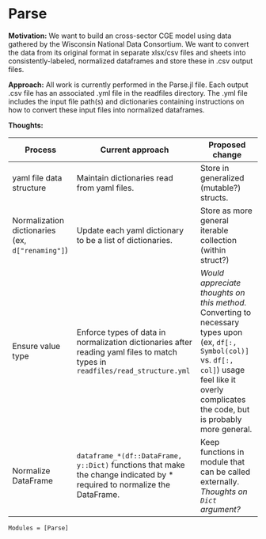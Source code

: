 # Parse

**Motivation:**
We want to build an cross-sector CGE model using data gathered by the Wisconsin National Data Consortium. We want to convert the data from its original format in separate xlsx/csv files and sheets into consistently-labeled, normalized dataframes and store these in .csv output files.

**Approach:** All work is currently performed in the Parse.jl file. Each output .csv file has an associated .yml file in the readfiles directory. The .yml file includes the input file path(s) and dictionaries containing instructions on how to convert these input files into normalized dataframes.

**Thoughts:**

| Process                                          | Current approach                                                                                                              | Proposed change                                                                                                                                                                                          |
|--------------------------------------------------|-------------------------------------------------------------------------------------------------------------------------------|----------------------------------------------------------------------------------------------------------------------------------------------------------------------------------------------------------|
| yaml file data structure                         | Maintain dictionaries read from yaml files.                                                                                   | Store in generalized (mutable?) structs.                                                                                                                                                                 |
| Normalization dictionaries (ex, `d["renaming"]`) | Update each yaml dictionary to be a list of dictionaries.                                                                     | Store as more general iterable collection (within struct?)                                                                                                                                               |
| Ensure value type                                | Enforce types of data in normalization dictionaries after reading yaml files to match types in `readfiles/read_structure.yml` | *Would appreciate thoughts on this method.* Converting to necessary types upon (ex, `df[:, Symbol(col)]` vs. `df[:, col]`) usage feel like it overly complicates the code, but is probably more general. |
| Normalize DataFrame                              | `dataframe_*(df::DataFrame, y::Dict)` functions that make the change indicated by * required to normalize the DataFrame.      | Keep functions in module that can be called externally. *Thoughts on `Dict` argument?*                                                                                                                   |

```@autodocs
Modules = [Parse]
```